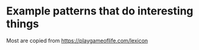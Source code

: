# Example patterns that do interesting things
  Most are copied from https://playgameoflife.com/lexicon

